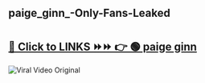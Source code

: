 
 ## paige_ginn_-Only-Fans-Leaked

# <h2><a href="https://clipsfans.com/paige_ginn_&ref=git">🔗 Click to LINKS ⏩⏩ 👉 🟢 paige ginn  </a></h2>

<a href="https://clipsfans.com/paige_ginn_&ref=git" rel="nofollow" data-target="animated-image.originalLink"><img src="https://i.ibb.co.com/xMMVF88/686577567.gif" alt="Viral Video Original" style="max-width: 100%; display: inline-block;" data-target="animated-image.originalImage"></a>
